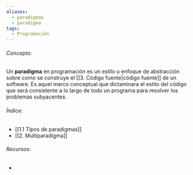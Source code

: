 ```yaml
---
aliases:
  - paradigmas
  - paradigma
tags:
  - Programación
---
```

###### Concepto:

Un **paradigma** en programación es un estilo u enfoque de abstracción sobre como se construye el [[3. Código fuente|código fuente]] de un software. Es aquel marco conceptual que dictaminara el estilo del código que será consistente a lo largo de todo un programa para resolver los problemas subyacentes.

###### Índice:

- [[1.1 Tipos de paradigmas]]
- [[2. Multiparadigma]]

###### Recursos:

- []()